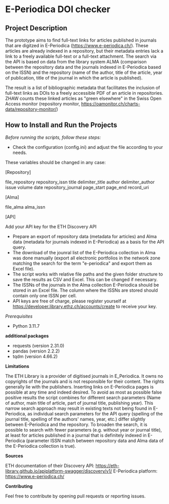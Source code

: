 E-Periodica DOI checker
=========================

Project Description
--------------------------

The prototype aims to find full-text links for articles published in journals that are digitzed in E-Periodica (https://www.e-periodica.ch/). These articles are already indexed in a repository, but their metadata entries lack a link to a freely available full-text or a full-text attachment. 
The search via the API is based on data from the library system ALMA (comparison between the repository data and the journals indexed in E-Periodica based on the ISSN) and the repository (name of the author, title of the article, year of publication, title of the journal in which the article is published).

The result is a list of bibliographic metadata that facilitates the inclusion of full-text links as DOIs to a freely accessible PDF of an article in repositories. ZHAW counts these linked articles as "green elsewhere" in the Swiss Open Access monitor (repository monitor, https://oamonitor.ch/charts-data/repository-monitor/)



How to Install and Run the Projects
--------------------------

_Before running the scripts, follow these steps:_

- Check the configuration (config.ini) and adjust the file according to your needs.

These variables should be changed in any case:

[Repository]

file_repository
repository_issn 
title 
delimiter_title
author 
delimiter_author 
issue
volume
date
repository_journal
page_start
page_end
record_uri


[Alma]

file_alma
alma_issn

[API]

Add your API key for the ETH Discovery API


- Prepare an export of repository data (metadata for articles) and Alma data (metadata for journals indexed in E-Periodica) as a basis for the API query.
- The download of the jounral list of the E-Periodica collection in Alma was done manually (export all electronic portfolios in the network zone matching the search for the term "e-periodica" and export them as Excel file).
- The script works with relative file paths and the given folder structure to save the results as CSV and Excel. This can be changed if necessary.
- The ISSNs of the journals in the Alma collection E-Periodica should be stored in an Excel file. The column where the ISSNs are stored should contain only one ISSN per cell.
- API keys are free of charge, please register yourself at https://developer.library.ethz.ch/accounts/create to receive your key.


_Prerequisites_

- Python 3.11.7

**additional packages**

- requests (version 2.31.0)
- pandas (version 2.2.2)
- tqdm (version 4.66.2)

**Limitations**

The ETH Library is a provider of digitised journals in E_Periodica. It owns no copyrights of the journals and is not responsible for their content. The rights generally lie with the publishers. Inserting links on E-Periodica pages is possible at any time and indeed desired.
To avoid as most as possible false positive results the script combines for different search parameters (Name of author, main title of article, part of journal title, publishing year). This narrow search approach may result in existing texts not being found in E-Periodica, as individual search parameters for the API query (spelling of the journal title, spelling of the authors' names, year, etc.) differ slightly between E-Periodica and the repository. To broaden the search, it is possible to search with fewer parameters (e.g. without year or journal title), at least for articles published in a journal that is definitely indexed in E-Periodica (parameter ISSN match between repository data and Alma data of the E-Periodica collection is true). 


**Sources**

ETH documentation of their Discovery API: https://eth-library.github.io/apiplatform-swagger/discovery/v1/
E-Periodica platform: https://www.e-periodica.ch/


**Contributing**

Feel free to contribute by opening pull requests or reporting issues.
